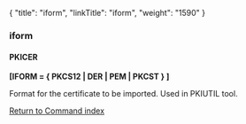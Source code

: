 {
    "title": "iform",
    "linkTitle": "iform",
    "weight": "1590"
}<span id="iform"></span>

### iform

#### PKICER

****[IFORM = { PKCS12 &#124; DER &#124; PEM &#124; PKCST } ]****

Format for the certificate to be imported. Used in PKIUTIL tool.

[Return to Command index](../../)
